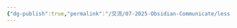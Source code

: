 ```yaml
---
{"dg-publish":true,"permalink":"/交流/07-2025-Obsidian-Communicate/lesson-02-材料/hw-obsidian-lesson-2-02/","title":"第二堂課作業-03","tags":["🪨自籌Obsidian工作坊","🎯學習歷程檔案"],"noteIcon":"3","created":"2025-06-17T23:20:00.878+08:00","updated":"2025-06-18T14:32:29.233+08:00"}
---
```



